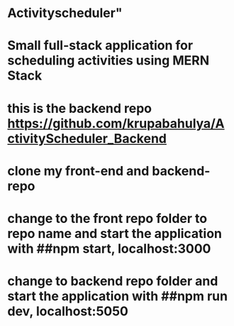 # Activityscheduler"


# Small full-stack application for scheduling activities using MERN Stack

# this is the backend repo https://github.com/krupabahulya/ActivityScheduler_Backend

# clone my front-end and backend-repo

# change to the front repo folder to repo name and start the application with ##npm start, localhost:3000

# change to backend repo folder and start the application with ##npm run dev, localhost:5050

